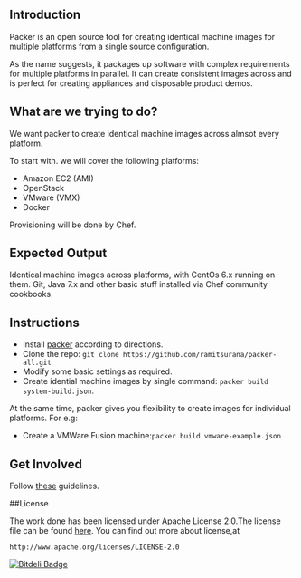## Introduction

Packer is an open source tool for creating identical machine images for multiple platforms from a single source configuration.

As the name suggests, it packages up software with complex requirements for multiple platforms in parallel. It can create consistent images across and is perfect for creating appliances and disposable product demos.

## What are we trying to do?

We want packer to create identical machine images across almsot every platform. 

To start with. we will cover the following platforms:

  - Amazon EC2 (AMI)
  - OpenStack
  - VMware (VMX)
  - Docker

Provisioning will be done by Chef.


## Expected Output

Identical machine images across platforms, with CentOs 6.x running on them. Git, Java 7.x and other basic stuff installed via Chef community cookbooks. 


## Instructions

  - Install [packer](http://packer.io) according to directions.
  - Clone the repo: `git clone https://github.com/ramitsurana/packer-all.git`
  - Modify some basic settings as required.
  - Create idential machine images by single command: `packer build system-build.json`.

At the same time, packer gives you flexibility to create images for individual platforms. For e.g:
  - Create a VMWare Fusion machine:`packer build vmware-example.json`

## Get Involved

Follow [these](https://guides.github.com/activities/contributing-to-open-source/) guidelines.

##License

  The work done has been licensed under Apache License 2.0.The license file can be found
  [here](https://github.com/ramitsurana/packer-all/blob/master/LICENSE).
  You can find out more about license,at
  
    http://www.apache.org/licenses/LICENSE-2.0


[![Bitdeli Badge](https://d2weczhvl823v0.cloudfront.net/ramitsurana/packer-all/trend.png)](https://bitdeli.com/free "Bitdeli Badge")

